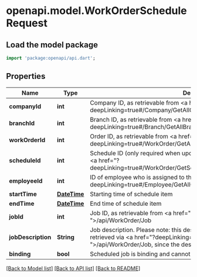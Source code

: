 # openapi.model.WorkOrderScheduleRequest

## Load the model package
```dart
import 'package:openapi/api.dart';
```

## Properties
Name | Type | Description | Notes
------------ | ------------- | ------------- | -------------
**companyId** | **int** | Company ID, as retrievable from <a href=\"?deepLinking=true#/Company/GetAllCompanies\">/api/Company</a> | [optional] 
**branchId** | **int** | Branch ID, as retrievable from <a href=\"?deepLinking=true#/Branch/GetAllBranches\">/api/Branch</a> | [optional] 
**workOrderId** | **int** | Order ID, as retrievable from <a href=\"?deepLinking=true#/WorkOrder/GetAllWorkOrdersV112\">/api/WorkOrder</a> | [optional] 
**scheduleId** | **int** | Schedule ID (only required when updating a schedule item), as retrievable from <a href=\"?deepLinking=true#/WorkOrder/GetSchedule\">/api/WorkOrder/Schedule</a> | [optional] 
**employeeId** | **int** | ID of employee who is assigned to this workorder, retrievable from <a href=\"?deepLinking=true#/Employee/GetAllCustomerEmployeesV111\">/api/Employee</a> | 
**startTime** | [**DateTime**](DateTime.md) | Starting time of schedule item | [optional] 
**endTime** | [**DateTime**](DateTime.md) | End time of schedule item | [optional] 
**jobId** | **int** | Job ID, as retrievable from <a href=\"?deepLinking=true#/WorkOrder/GetJobs \">/api/WorkOrder/Job</a> | 
**jobDescription** | **String** | Job description. Please note: this description may differ from the default retrieved via  <a href=\"?deepLinking=true#/WorkOrder/GetJobs \">/api/WorkOrder/Job</a>, since the   description can be manually modified in ERP. | 
**binding** | **bool** | Scheduled job is binding and cannot be rescheduled | [optional] 

[[Back to Model list]](../README.md#documentation-for-models) [[Back to API list]](../README.md#documentation-for-api-endpoints) [[Back to README]](../README.md)


